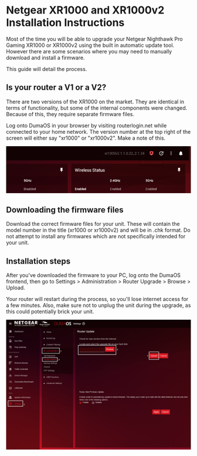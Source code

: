 # Netgear XR1000 and XR1000v2 Installation Instructions

Most of the time you will be able to upgrade your Netgear Nighthawk Pro Gaming XR1000 or XR1000v2 using the built in automatic update tool. However there are some scenarios where you may need to manually download and install a firmware.

This guide will detail the process.

## Is your router a V1 or a V2?

There are two versions of the XR1000 on the market. They are identical in terms of functionality, but some of the internal components were changed. Because of this, they require separate firmware files.

Log onto DumaOS in your browser by visiting routerlogin.net while connected to your home network. The version number at the top right of the screen will either say "xr1000" or "xr1000v2". Make a note of this.

![versionnumber.png](netgear-installation-instructions\versionnumber.png)

## Downloading the firmware files

Download the correct firmware files for your unit. These will contain the model number in the title (xr1000 or xr1000v2) and will be in .chk format. Do not attempt to install any firmwares which are not specifically intended for your unit.

## Installation steps

After you've downloaded the firmware to your PC, log onto the DumaOS frontend, then go to Settings > Administration > Router Upgrade > Browse > Upload.

Your router will restart during the process, so you'll lose internet access for a few minutes. Also, make sure not to unplug the unit during the upgrade, as this could potentially brick your unit.

![upgradeclicks.png](netgear-installation-instructions\upgradeclicks.png)
